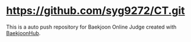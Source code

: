 # https://github.com/syg9272/CT.git
This is a auto push repository for Baekjoon Online Judge created with [BaekjoonHub](https://github.com/BaekjoonHub/BaekjoonHub).
